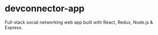 # devconnector-app
Full-stack social networking web app built with React, Redux, Node.js &amp; Express.
